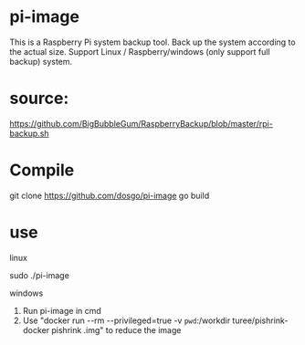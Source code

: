 # pi-image

This is a Raspberry Pi system backup tool. Back up the system according to the actual size. Support Linux / Raspberry/windows (only support full backup) system.



#  source:

https://github.com/BigBubbleGum/RaspberryBackup/blob/master/rpi-backup.sh

# Compile

git clone https://github.com/dosgo/pi-image
go build

# use
linux

sudo ./pi-image

windows
1. Run pi-image in cmd
2. Use "docker run --rm --privileged=true -v `pwd`:/workdir turee/pishrink-docker pishrink <your-image>.img" to reduce the image


